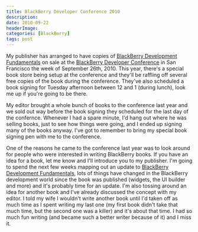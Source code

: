 ```yaml
---
title: BlackBerry Developer Conference 2010
description: 
date: 2010-09-22
headerImage: 
categories: [BlackBerry]
tags: post
---
```


My publisher has arranged to have copies of [BlackBerry Development Fundamentals](https://www.bbdevfundamentals.com/) on sale at the [BlackBerry Developer Conference](https://www.blackberrydevcon.com/) in San Francisco the week of September 26th, 2010. This year, there's a special book store being setup at the conference and they'll be raffling off several free copies of the book during the conference. They've also scheduled a book signing for Tuesday afternoon between 12 and 1 (during lunch), look me up if you're going to be there.

My editor brought a whole bunch of books to the conference last year and we sold out way before the book signing they scheduled for the last day of the confernce. Whenever I had a spare minute, I'd hang out where he was selling books, just to see how things were going, and I ended up signing many of the books anyway. I've got to remember to bring my special book signing pen with me to the conference.

One of the reasons he came to the conference last year was to look around for people who were interested in writing BlackBerry books. If you have an idea for a book, let me know and I'll introduce you to my publisher. I'm going to spend the next few weeks mapping out an update to [BlackBerry Development Fundamentals](https://www.bbdevfundamentals.com/), lots of things have changed in the BlackBerry development world since the book was published (widgets, the UI builder and more) and it's probably time for an update. I'm also tossing around an idea for another book and I've already discussed the concept with my editor. I told my wife I wouldn't write another book until I'd taken off as much time as I spent writing my last one (my first book didn't take that much time, but the second one was a killer) and it's about that time. I had so much fun writing (and became such a better writer because of it) and I miss it.